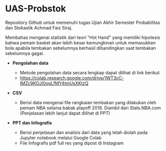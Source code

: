 # UAS-Probstok
Repository Github untuk memenuhi tugas Ujian Akhir Semester Probabilitas dan Stokastik Achmad Faiz Siraj.

Membahas mengenai statistik dari teori "Hot Hand" yang memiliki hipotesis bahwa pemain basket akan lebih besar kemungkinan untuk
memasukkan bola apabila tembakan sebelumnya berhasil dibandingkan saat tembakan sebelumnya gagal.

- **Pengolahan data**
  - Metode pengolahan data secara lengkap dapat dilihat di link berikut
  - https://colab.research.google.com/drive/1WT3cC-IMZc9KOJI0ogLfMY4tmUsXKtzQ
  
- **CSV**
  - Berisi data mengenai file rangkaian tembakan yang dilakukan oleh pemain NBA selama babak playoff 2019. Diambil dari Stats.NBA.com 
  (Penjelasan lebih lanjut dapat dilihat di PPT)
  
- **PPT dan Infografis**
  - Berisi penjelasan dan analisis dari data yang telah diolah pada Jupyter notebook melalui Google Colab
  - File Infografis pdf full res yang dipost di Instagram


  
  
